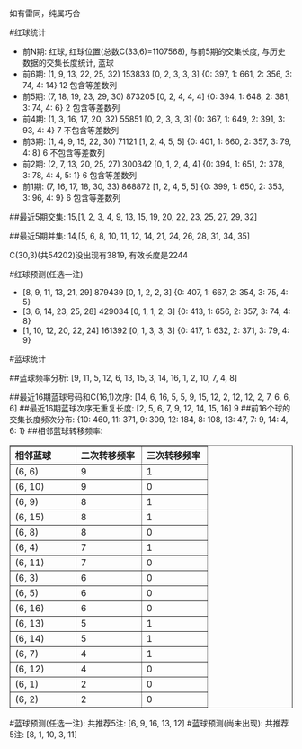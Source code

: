 <!-- 
.. title: 双色球2013069期(2013-06-16)数据分析报告
.. slug: slott-2013069-2013-06-16-report
.. date: 2013-06-17 08:00:00 UTC+08:00
.. tags: Lottery
.. link: 
.. description: 
.. type: text
-->

如有雷同，纯属巧合

<!-- TEASER_END-->

#红球统计

- 前N期: 红球, 红球位置(总数C(33,6)=1107568), 与前5期的交集长度, 与历史数据的交集长度统计, 蓝球
- 前6期: (1, 9, 13, 22, 25, 32) 153833 [0, 2, 3, 3, 3] {0: 397, 1: 661, 2: 356, 3: 74, 4: 14} 12 包含等差数列
- 前5期: (7, 18, 19, 23, 29, 30) 873205 [0, 2, 4, 4, 4] {0: 394, 1: 648, 2: 381, 3: 74, 4: 6} 2 包含等差数列
- 前4期: (1, 3, 16, 17, 20, 32) 55851 [0, 2, 3, 3, 3] {0: 367, 1: 649, 2: 391, 3: 93, 4: 4} 7 不包含等差数列
- 前3期: (1, 4, 9, 15, 22, 30) 71121 [1, 2, 4, 5, 5] {0: 401, 1: 660, 2: 357, 3: 79, 4: 8} 6 不包含等差数列
- 前2期: (2, 7, 13, 20, 25, 27) 300342 [0, 1, 2, 4, 4] {0: 394, 1: 651, 2: 378, 3: 78, 4: 4, 5: 1} 6 包含等差数列
- 前1期: (7, 16, 17, 18, 30, 33) 868872 [1, 2, 4, 5, 5] {0: 399, 1: 650, 2: 353, 3: 96, 4: 9} 6 包含等差数列

##最近5期交集:
15,[1, 2, 3, 4, 9, 13, 15, 19, 20, 22, 23, 25, 27, 29, 32]

##最近5期并集:
14,[5, 6, 8, 10, 11, 12, 14, 21, 24, 26, 28, 31, 34, 35]

C(30,3)(共54202)没出现有3819, 
有效长度是2244

#红球预测(任选一注)

- [8, 9, 11, 13, 21, 29] 879439 [0, 1, 2, 2, 3] {0: 407, 1: 667, 2: 354, 3: 75, 4: 5}
- [3, 6, 14, 23, 25, 28] 429034 [0, 1, 1, 2, 3] {0: 413, 1: 656, 2: 357, 3: 74, 4: 8}
- [1, 10, 12, 20, 22, 24] 161392 [0, 1, 3, 3, 3] {0: 417, 1: 632, 2: 371, 3: 79, 4: 9}

#蓝球统计

##蓝球频率分析:
[9, 11, 5, 12, 6, 13, 15, 3, 14, 16, 1, 2, 10, 7, 4, 8]

##最近16期蓝球号码和C(16,1)次序:
[14, 6, 16, 5, 5, 9, 15, 12, 2, 12, 12, 2, 7, 6, 6, 6]
##最近16期蓝球次序无重复长度:
[2, 5, 6, 7, 9, 12, 14, 15, 16] 9
##前16个球的交集长度频次分布:
{10: 460, 11: 371, 9: 309, 12: 184, 8: 108, 13: 47, 7: 9, 14: 4, 6: 1}
##相邻蓝球转移频率:
<table border="1" class="table table-striped dataframe">
  <thead>
    <tr style="text-align: left;">
      <th style="min-width: 100px;">相邻蓝球</th>
      <th style="min-width: 100px;">二次转移频率</th>
      <th style="min-width: 100px;">三次转移频率</th>
    </tr>
  </thead>
  <tbody>
    <tr>
      <td>  (6, 6)</td>
      <td> 9</td>
      <td> 1</td>
    </tr>
    <tr>
      <td> (6, 10)</td>
      <td> 9</td>
      <td> 0</td>
    </tr>
    <tr>
      <td>  (6, 9)</td>
      <td> 8</td>
      <td> 1</td>
    </tr>
    <tr>
      <td> (6, 15)</td>
      <td> 8</td>
      <td> 1</td>
    </tr>
    <tr>
      <td>  (6, 8)</td>
      <td> 8</td>
      <td> 0</td>
    </tr>
    <tr>
      <td>  (6, 4)</td>
      <td> 7</td>
      <td> 1</td>
    </tr>
    <tr>
      <td> (6, 11)</td>
      <td> 7</td>
      <td> 0</td>
    </tr>
    <tr>
      <td>  (6, 3)</td>
      <td> 6</td>
      <td> 0</td>
    </tr>
    <tr>
      <td>  (6, 5)</td>
      <td> 6</td>
      <td> 0</td>
    </tr>
    <tr>
      <td> (6, 16)</td>
      <td> 6</td>
      <td> 0</td>
    </tr>
    <tr>
      <td> (6, 13)</td>
      <td> 5</td>
      <td> 1</td>
    </tr>
    <tr>
      <td> (6, 14)</td>
      <td> 5</td>
      <td> 1</td>
    </tr>
    <tr>
      <td>  (6, 7)</td>
      <td> 4</td>
      <td> 1</td>
    </tr>
    <tr>
      <td> (6, 12)</td>
      <td> 4</td>
      <td> 0</td>
    </tr>
    <tr>
      <td>  (6, 1)</td>
      <td> 2</td>
      <td> 0</td>
    </tr>
    <tr>
      <td>  (6, 2)</td>
      <td> 2</td>
      <td> 0</td>
    </tr>
  </tbody>
</table>
#蓝球预测(任选一注):
共推荐5注: [6, 9, 16, 13, 12]
#蓝球预测(尚未出现):
共推荐5注: [8, 1, 10, 3, 11]

